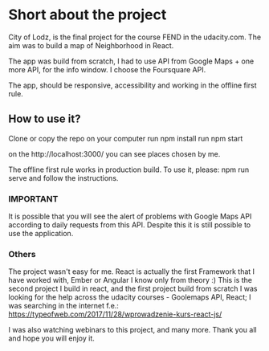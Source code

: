 # Short about the project

City of Lodz, is the final project for the course FEND in the udacity.com. 
The aim was to build a map of Neighborhood in React.

The app was build from scratch, I had to use API from Google Maps + one more API, for the info window. I choose the Foursquare API.

The app, should be responsive, accessibility and working in the offline first rule. 


## How to use it?

Clone or copy the repo on your computer
run npm install 
run npm start

on the http://localhost:3000/ you can see places chosen by me. 

The offline first rule works in production build. To use it, please:
  npm run serve
and follow the instructions.

### IMPORTANT ###

It is possible that you will see the alert of problems with Google Maps API according to daily requests from this API. Despite this it is still possible to use the application.


### Others

The project wasn't easy for me. 
React is actually the first Framework that I have worked with, Ember or Angular I know only from theory :) 
This is the second project I build in react, and the first project build from scratch
I was looking for the help across the udacity courses - Goolemaps API, React;
I was searching in the internet f.e.: https://typeofweb.com/2017/11/28/wprowadzenie-kurs-react-js/

I was also watching webinars to this project, and many more. 
Thank you all and hope you will enjoy it. 

